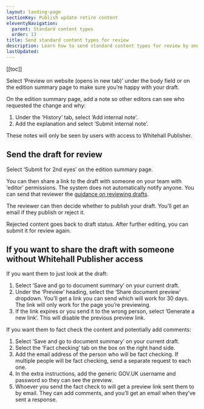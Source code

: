 ```yaml
---
layout: landing-page
sectionKey: Publish update retire content
eleventyNavigation:
  parent: Standard content types
  order: 13
title: Send standard content types for review
description: Learn how to send standard content types for review by another publisher.
lastUpdated:
---
```


[[toc]]

Select ‘Preview on website (opens in new tab)’ under the body field or on the edition summary page to make sure you’re happy with your draft.

On the edition summary page, add a note so other editors can see who requested the change and why:

1. Under the ‘History’ tab, select ‘Add internal note’.
2. Add the explanation and select ‘Submit internal note’.

These notes will only be seen by users with access to Whitehall Publisher.

## Send the draft for review

Select ‘Submit for 2nd eyes’ on the edition summary page.

You can then share a link to the draft with someone on your team with ‘editor’ permissions. The system does not automatically notify anyone. You can send that reviewer the [guidance on reviewing drafts](LINK).

The reviewer can then decide whether to publish your draft. You’ll get an email if they publish or reject it.

Rejected content goes back to draft status. After further editing, you can submit it for review again.

## If you want to share the draft with someone without Whitehall Publisher access

If you want them to just look at the draft:

1. Select ‘Save and go to document summary’ on your current draft.
2. Under the ‘Preview’ heading, select the ‘Share document preview’ dropdown. You’ll get a link you can send which will work for 30 days. The link will only work for the page you’re previewing.
3. If the link expires or you send it to the wrong person, select ‘Generate a new link’. This will disable the previous preview link.

If you want them to fact check the content and potentially add comments:

1. Select ‘Save and go to document summary’ on your current draft.
2. Select the ‘Fact checking’ tab on the box on the right hand side.
3. Add the email address of the person who will be fact checking. If multiple people will be fact checking, send a separate request to each one.
4. In the extra instructions, add the generic GOV.UK username and password so they can see the preview.
5. Whoever you send the fact check to will get a preview link sent them to by email. They can add comments, and you’ll get an email when they’ve sent a response.
